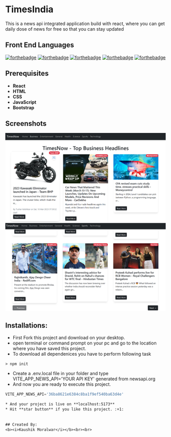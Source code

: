 # TimesIndia
This is a news api integrated application build with react, where you can get daily dose of news for free so that you can stay updated

## Front End Languages

[![forthebadge](https://img.shields.io/badge/USES-React-blue)](http://forthebadge.com)
[![forthebadge](https://img.shields.io/badge/USES-HTML-red)](http://forthebadge.com)
[![forthebadge](https://img.shields.io/badge/USES-CSS-orange)](http://forthebadge.com)
[![forthebadge](https://img.shields.io/badge/USES-JavaScript-green)](http://forthebadge.com)
[![forthebadge](https://img.shields.io/badge/USES-Bootstrap-blue)](http://forthebadge.com)

## Prerequisites
* **React**
* **HTML**
* **CSS**
* **JavaScript**
* **Bootstrap**


## Screenshots

![Screen Shot 1](/timesindia2.png?raw=true "Image 1")
![Screen Shot 2](/timesindia3.png?raw=true "Image 2")


## Installations:

* First Fork this project and download on your desktop.
* open terminal or command prompt on your pc and go to the location where you have saved this project.
* To download all dependenices you have to perform following task

```
> npm init
```
* Create a .env.local file in your folder and type VITE_APP_NEWS_API='YOUR API KEY' generated from newsapi.org
* And now you are ready to execute this project.
```jsx
VITE_APP_NEWS_API='36ba8621e6384c8ba1f9ef540ba63d4e'
```
```
* And your project is live on **localhost:5173**
* Hit **star button** if you like this project. :+1:


## Created By:
<b><i>Kaushik Moralwar</i></b><br><br>
